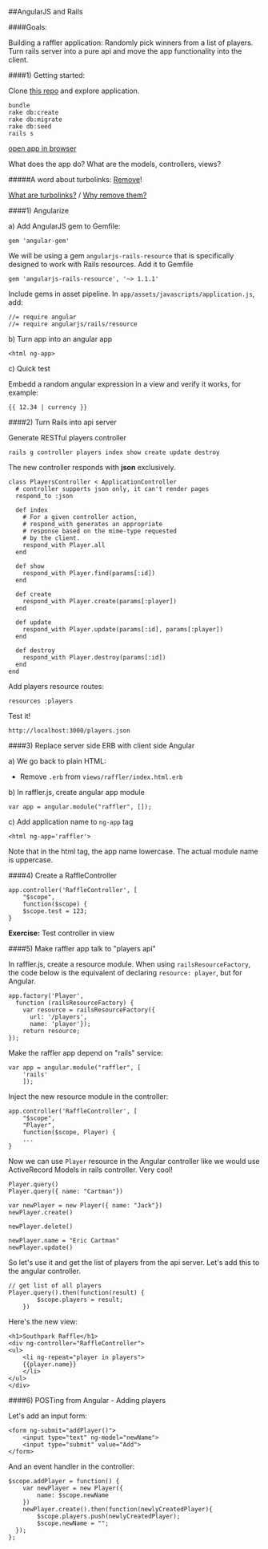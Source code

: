 
##AngularJS and Rails

####Goals:


Building a raffler application: Randomly pick winners from a list of players. Turn rails server into a pure api and move the app functionality into the client.


####1) Getting started:

Clone [this repo](https://github.com/wdi-sf-fall/angular-and-rails) and explore application.

	bundle
	rake db:create
	rake db:migrate
	rake db:seed
	rails s

[open app in browser](http://localhost:3000)

What does the app do? What are the models, controllers, views?
	
#####A word about turbolinks: [Remove](http://blog.steveklabnik.com/posts/2013-06-25-removing-turbolinks-from-rails-4)!

[What are turbolinks?](http://guides.rubyonrails.org/working_with_javascript_in_rails.html#turbolinks) / [Why remove them?](http://engineering.onlive.com/2014/02/14/turbolinks-the-best-thing-you-wont-ever-use-in-rails-4/)
	

####1) Angularize


a) Add AngularJS gem to Gemfile:

	gem 'angular-gem'
	
We will be using a gem `angularjs-rails-resource` that is specifically designed to work with Rails resources. Add it to Gemfile

	gem 'angularjs-rails-resource', '~> 1.1.1'

Include gems in asset pipeline. In `app/assets/javascripts/application.js`, add:

	//= require angular
	//= require angularjs/rails/resource

b) Turn app into an angular app

	<html ng-app>

c) Quick test	

Embedd a random angular expression in a view and verify it works, for example:

	{{ 12.34 | currency }}	

####2) Turn Rails into api server

Generate RESTful players controller

	rails g controller players index show create update destroy
	

The new controller responds with **json** exclusively.	

```
class PlayersController < ApplicationController
  # controller supports json only, it can't render pages
  respond_to :json

  def index
  	# For a given controller action, 
  	# respond_with generates an appropriate 
  	# response based on the mime-type requested 
  	# by the client.
    respond_with Player.all
  end

  def show
    respond_with Player.find(params[:id])
  end

  def create
    respond_with Player.create(params[:player])
  end

  def update
    respond_with Player.update(params[:id], params[:player])
  end

  def destroy
    respond_with Player.destroy(params[:id])
  end
end
```	

Add players resource routes:

	resources :players

Test it!

	http://localhost:3000/players.json

####3) Replace server side ERB with client side Angular

a) We go back to plain HTML:

* Remove `.erb` from `views/raffler/index.html.erb`


b) In raffler.js, create angular app module

	var app = angular.module("raffler", []);
	
c) Add application name to `ng-app` tag

	<html ng-app='raffler'>

Note that in the html tag, the app name lowercase. The actual module name is uppercase.


####4) Create a RaffleController


```
app.controller('RaffleController', [ 
	"$scope",
	function($scope) { 
	$scope.test = 123;
}
```

**Exercise:** Test controller in view


####5) Make raffler app talk to "players api"

In raffler.js, create a resource module. When using `railsResourceFactory`, the code below is the equivalent of declaring `resource: player`, but for Angular.

```	
app.factory('Player',
  function (railsResourceFactory) {
    var resource = railsResourceFactory({
      url: '/players',
      name: 'player'});
    return resource;
});
```

Make the raffler app depend on "rails" service:

```
var app = angular.module("raffler", [
	'rails'
	]);
```

Inject the new resource module in the controller:

```
app.controller('RaffleController', [ 
	"$scope",
	"Player",
	function($scope, Player) { 
	...
}
```

Now we can use `Player` resource in the Angular controller like we would use ActiveRecord Models in rails controller. Very cool!

```
Player.query()
Player.query({ name: "Cartman"})

var newPlayer = new Player({ name: "Jack"})
newPlayer.create()

newPlayer.delete()

newPlayer.name = "Eric Cartman"
newPlayer.update()
```

So let's use it and get the list of players from the api server. Let's add this to the angular controller.

```
// get list of all players
Player.query().then(function(result) {
    	$scope.players = result;
  	})
```  	

Here's the new view:


	<h1>Southpark Raffle</h1>
	<div ng-controller="RaffleController">
  	<ul>
    	<li ng-repeat="player in players">
      	{{player.name}}
    	</li>
  	</ul>
	</div>


####6) POSTing from Angular - Adding players

Let's add an input form:

	<form ng-submit="addPlayer()">
		<input type="text" ng-model="newName">
		<input type="submit" value="Add">
	</form>
	
And an event handler in the controller:

	$scope.addPlayer = function() {
		var newPlayer = new Player({
			name: $scope.newName
    	})
		newPlayer.create().then(function(newlyCreatedPlayer){
			$scope.players.push(newlyCreatedPlayer);
			$scope.newName = "";
      });
    };

	


  
  

	
	


 
